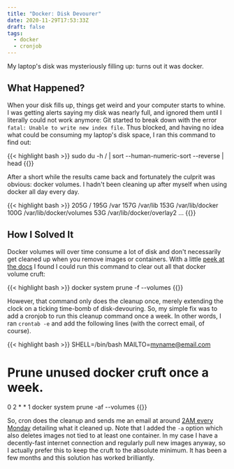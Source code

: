 ```yaml
---
title: "Docker: Disk Devourer"
date: 2020-11-29T17:53:33Z
draft: false
tags:
  - docker
  - cronjob
---
```

My laptop's disk was mysteriously filling up: turns out it was docker.

<!--more-->

## What Happened?

When your disk fills up, things get weird and your computer starts to whine.
I was getting alerts saying my disk was nearly full, and ignored them until I literally could not work anymore: Git started to break down with the error `fatal: Unable to write new index file`.
Thus blocked, and having no idea what could be consuming my laptop's disk space, I ran this command to find out:

{{< highlight bash >}}
sudo du -h / | sort --human-numeric-sort --reverse | head
{{</highlight>}}

After a short while the results came back and fortunately the culprit was obvious: docker volumes.
I hadn't been cleaning up after myself when using docker all day every day.

{{< highlight bash >}}
205G  /
195G  /var
157G  /var/lib
153G  /var/lib/docker
100G  /var/lib/docker/volumes
53G   /var/lib/docker/overlay2
...
{{</highlight>}}

## How I Solved It

Docker volumes will over time consume a lot of disk and don't necessarily get cleaned up when you remove images or containers.
With a little [peek at the docs](https://docs.docker.com/engine/reference/commandline/system_prune/) I found I could run this command to clear out all that docker volume cruft:

{{< highlight bash >}}
docker system prune -f --volumes
{{</highlight>}}

However, that command only does the cleanup once, merely extending the clock on a ticking time-bomb of disk-devouring.
So, my simple fix was to add a cronjob to run this cleanup command once a week.
In other words, I ran `crontab -e` and add the following lines (with the correct email, of course).

{{< highlight bash >}}
SHELL=/bin/bash
MAILTO=myname@email.com

# Prune unused docker cruft once a week.
0 2 * * 1 docker system prune -af --volumes
{{</highlight>}}

So, cron does the cleanup and sends me an email at around [2AM every Monday](https://crontab.guru/#0_2_*_*_1) detailing what it cleaned up.
Note that I added the `-a` option which also deletes images not tied to at least one container.
In my case I have a decently-fast internet connection and regularly pull new images anyway, so I actually prefer this to keep the cruft to the absolute minimum.
It has been a few months and this solution has worked brilliantly.
